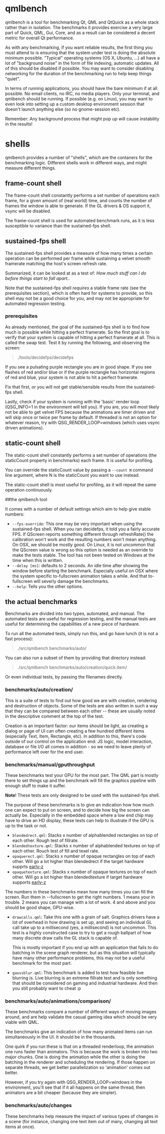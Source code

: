 # qmlbench

qmlbench is a tool for benchmarking Qt, QML and QtQuick as a whole stack rather
than in isolation. The benchmarks it provides exercise a very large part of
Quick, QML, Gui, Core, and as a result can be considered a decent metric for
overall Qt performance.

As with any benchmarking, if you want reliable results, the first thing you must
attend to is ensuring that the system under test is doing the absolute minimum
possible. "Typical" operating systems (OS X, Ubuntu, ...) all have a lot of
"background noise" in the form of file indexing, automatic updates. All of this
should be disabled if possible. You may want to consider disabling networking
for the duration of the benchmarking run to help keep things "quiet".

In terms of running applications, you should have the bare minimum if at all
possible. No email clients, no IRC, no media players. Only your terminal, and
qmlbench should be running. If possible (e.g. on Linux), you may want to even
look into setting up a custom desktop environment session that doesn't launch
anything else (so no gnome-session etc).

Remember: Any background process that might pop up will cause instability in
the results!

# shells

qmlbench provides a number of "shells", which are the contaners for the
benchmarking logic. Different shells work in different ways, and might measure
different things.

## frame-count shell

The frame-count shell constantly performs a set number of operations each frame,
for a given amount of (real world) time, and counts the number of frames the
window is able to generate. If the GL drivers & OS support it, vsync will be
disabled.

The frame-count shell is used for automated benchmark runs, as it is less
susceptible to variance than the sustained-fps shell.

## sustained-fps shell

The sustained-fps shell provides a measure of how many times a certain operation
can be performed per frame while sustaining a velvet smooth framerate matching the
host's screen refresh rate.

Summarized, it can be looked at as a test of:
*How much stuff can I do before things start to fall apart.*.

Note that the sustained-fps shell _requires_ a stable frame rate (see the
prerequisites section), which is often hard for systems to provide, so this
shell may not be a good choice for you, and may not be appropriate for automated
regression testing.

### prerequisites

As already mentioned, the goal of the sustained-fps shell is to find how much is
possible while hitting a perfect framerate. So the first goal is to verify
that your system is capable of hitting a perfect framerate at all. This is
called the swap test. Test it by running the following, and observing the screen:

> ./tools/decidefps/decidefps

If you see a pulsating purple rectangle you are in good shape. If you see
flashes of red and/or blue or if the purple rectangle has horizontal regions
of red and blue, your system is not able to hit a perfect framerate.

Fix that first, or you will not get stable/sensible results from the
sustained-fps shell.

Lastly, check if your system is running with the 'basic' render loop
(QSG_INFO=1 in the environment will tell you). If you are, you will most likely
not be able to get velvet FPS because the animations are timer driven and will
skip once or twice per frame by default. If threaded is not an option for
whatever reason, try with QSG_RENDER_LOOP=windows (which uses vsync driven
animations).

## static-count shell

The static-count shell constantly performs a set number of operations (the
staticCount property in benchmarks) each frame. It is useful for profiling.

You can override the staticCount value by passing a `--count N` command line
argument, where N is the staticCount you want to use instead.

The static-count shell is most useful for profiling, as it will repeat the same
operation continuously.

##the qmlbench tool

It comes with a number of default settings which aim to help give stable numbers:

* ``--fps-override``: This one may be very important when using the
  sustained-fps shell. When you ran decidefps,
  it told you a fairly accurate FPS. If QScreen reports something different
  through refreshRate() the calibration won't work and the resulting numbers
  won't mean anything. On OSX, we should be mostly good. On Linux, it is not
  uncommon that the QScreen value is wrong so this option is needed as an
  override to make the tests stable. The tool has not been tested on Windows at
  the time when this is written.
* ``--delay [ms]``: defaults to 2 seconds. An idle time after showing the window
  before starting the benchmark. Especially useful on OSX where the system
  specific to-fullscreen animation takes a while. And that to-fullscreen will
  severly damage the benchmarks.
* ``--help``: Tells you the other options.

## the actual benchmarks

Benchmarks are divided into two types, automated, and manual. The automated
tests are useful for regression testing, and the manual tests are useful for
determining the capabilities of a new piece of hardware.

To run all the automated tests, simply run this, and go have lunch (it is not a
fast process):

> ./src/qmlbench benchmarks/auto/

You can also run a subset of them by providing that directory instead:

> ./src/qmlbench benchmarks/auto/creation/quick.item/

Or even individual tests, by passing the filenames directly.

### benchmarks/auto/creation/

This is a suite of tests to find out how good we are with creation, rendering
and destruction of objects. Some of the tests are also written in such a way
that they can be compared between each other -- these are usually noted in the
descriptive comment at the top of the test.

Creation is an important factor: our items should be light, as creating a dialog
or page of UI can often creating a few hundred different items (especially Text,
Item, Rectangle, etc). In addition to this, there's code outside of our control
on the application end: JS logic, model interaction, database or file I/O all
comes in addition - so we need to leave plenty of performance left over for the
end user.

### benchmarks/manual/gputhroughput

These benchmarks test your GPU for the most part. The QML part is mostly there
to set things up and the benchmark will fill the graphics pipeline with enough
stuff to make it suffer.

**Note**! These tests are only designed to be used with the sustained-fps shell.

The purpose of these benchmarks is to give an indication how how much one can
expect to put on screen, and to decide how big the screen can actually be.
Especially in the embedded space where a low end chip may have to drive an HD
display, these tests can help to illustrate if the GPU is up to the task or not.

* ``blendedrect.qml``: Stacks x number of alphablended rectangles on top of
  each other. Rough test of fillrate.
* ``blendedtexture.qml``: Stacks x number of alphablended textures on top of
  each other. Rouch test of fill and texel rate.
* ``opaquerect.qml``: Stacks x number of opaque rectangles on top of each other.
  Will go a lot higher than blendedrect if the target hardware supprts
  [early-z](https://en.wikipedia.org/?title=Z-buffering)
* ``opaquetexture.qml``: Stacks x number of opaque textures on top of each other.
  Will go a lot higher than blendedtexture if target hardware supports
  [early-z](https://en.wikipedia.org/?title=Z-buffering)

The numbers in these benchmarks mean how many times you can fill the screen. Run
them in --fullscreen to get the right numbers. 1 means your in trouble. 2 means
you can manage with a lot of work. 4 and above and you should be good shape, GPU-wise.

* ``drawcalls.qml``: Take this one with a grain of salt. Graphics drivers have a
  lot of overhead in how drawing is set up, and seeing an individual GL call take
  up to a millisecond (yes, a millisecond) is not uncommon. This test is a highly
  constructed case to try to get a rough ballpart of how many discrete draw calls
  the GL stack is capable of.

  This is mostly important if you end up with an application that fails to do
  batching in the scene graph renderer, but as this situation will typically
  have many other performance problems, this may not be a useful benchmark for
  the most part.
* ``gaussblur.qml``: This benchmark is added to test how feasible live blurring
  is. Live blurring is an extreme fillrate test and is only something that
  should be considered on gaming and industrial hardware. And then you still
  probably want to cheat :p

### benchmarks/auto/animations/comparison/

These benchmarks compare a number of different ways of moving images around, and
are help validate the casual gaming idea which should be very viable with QML.

The benchmarks give an indication of how many animated items can run
simultaneously in the UI. It should be in the thousands.

One quirk if you run these is that on a threaded renderloop, the animation one
runs faster than animators. This is because the work is broken into two major
chunks. One is doing the animation while the other is doing the batching in the
renderer and scheduling the rendering. If those happen on separate threads, we
get better parallelization so 'animation' comes out better.

However, if you try again with QSG_RENDER_LOOP=windows in the environment,
you'll see that if it all happens on the same thread, then animators are a bit
cheaper (because they are simpler).

### benchmarks/auto/changes

These benchmarks help measure the impact of various types of changes in a scene
(for instance, changing one text item out of many, changing all text items at
once).

